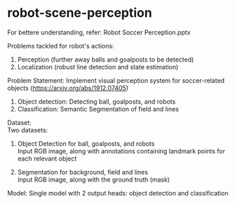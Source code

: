 # robot-scene-perception
For bettere understanding, refer: Robot Soccer Perception.pptx

Problems tackled for robot's actions: <br>
1. Perception (further away balls and goalposts to be detected) <br>
2. Localization (robust line detection and state estimation) <br>


Problem Statement:
Implement visual perception system for soccer-related objects (https://arxiv.org/abs/1912.07405)
1. Object detection: Detecting ball, goalposts, and robots  
2. Classification:  Semantic Segmentation of field and lines  


Dataset:<br>
Two datasets:<br>

1. Object Detection for ball, goalposts, and robots <br>
Input RGB image, along with annotations containing landmark points for each relevant object<br>

2. Segmentation for background, field and lines <br>
Input RGB image, along with the ground truth (mask)<br>


Model:
Single model with 2 output heads: object detection and classification
